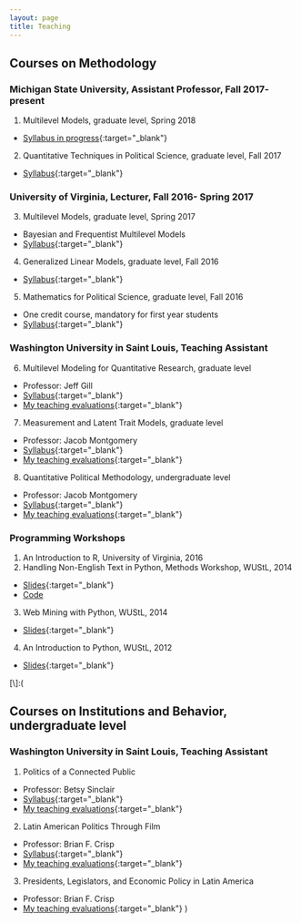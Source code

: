 ```yaml
---
layout: page
title: Teaching
---
```



## Courses on Methodology

### Michigan State University, Assistant Professor, Fall 2017- present

1. Multilevel Models, graduate level, Spring 2018
  - [Syllabus in progress](https://constanzaschibber.github.io/pdfs/Schibber_PLS900.pdf){:target="_blank"}

2. Quantitative Techniques in Political Science, graduate level, Fall 2017
  - [Syllabus](https://constanzaschibber.github.io/pdfs/Schibber_PLS801.pdf){:target="_blank"}

### University of Virginia, Lecturer, Fall 2016- Spring 2017

3. Multilevel Models, graduate level, Spring 2017
  - Bayesian and Frequentist Multilevel Models
  - [Syllabus](https://constanzaschibber.github.io/pdfs/PL8500_MultilevelModels.pdf){:target="_blank"}

4. Generalized Linear Models, graduate level, Fall 2016
  - [Syllabus](https://goo.gl/zf8dhL){:target="_blank"}

5. Mathematics for Political Science, graduate level, Fall 2016
  - One credit course, mandatory for first year students
  - [Syllabus](https://goo.gl/iophnd){:target="_blank"}
  
### Washington University in Saint Louis, Teaching Assistant

6. Multilevel Modeling for Quantitative Research, graduate level
  - Professor: Jeff Gill
  - [Syllabus](http://pages.wustl.edu/jgill/multilevel-modeling){:target="_blank"}
  - [My teaching evaluations](https://graduate.artsci.wustl.edu/files/graduatepages/imce/constanza/evals.pdf#page=2){:target="_blank"}

7. Measurement and Latent Trait Models, graduate level
  - Professor: Jacob Montgomery
  - [Syllabus](https://pages.wustl.edu/montgomery/teaching/measurement-models){:target="_blank"}
  - [My teaching evaluations](https://graduate.artsci.wustl.edu/files/graduatepages/imce/constanza/evals.pdf#page=3){:target="_blank"}

8. Quantitative Political Methodology, undergraduate level
  - Professor: Jacob Montgomery
  - [Syllabus](http://pages.wustl.edu/montgomery/qpm){:target="_blank"}
  - [My teaching evaluations](https://graduate.artsci.wustl.edu/files/graduatepages/imce/constanza/evals.pdf#page=3){:target="_blank"}

### Programming Workshops

1. An Introduction to R, University of Virginia, 2016
2. Handling Non-English Text in Python, Methods Workshop, WUStL, 2014
  - [Slides](https://graduate.artsci.wustl.edu/files/graduatepages/imce/constanza/cfs_methodsworkshop_python.pdf){:target="_blank"}
  - [Code](https://github.com/ConstanzaSchibber/PythonClasses)
3. Web Mining with Python, WUStL, 2014
  - [Slides](https://graduate.artsci.wustl.edu/files/graduatepages/imce/constanza/cfs_python_2014.pdf){:target="_blank"}
4. An Introduction to Python, WUStL, 2012
  - [Slides](https://graduate.artsci.wustl.edu/files/graduatepages/imce/constanza/intro_to_python.pdf){:target="_blank"}

[\\]:(
## Courses on Institutions and Behavior, undergraduate level

### Washington University in Saint Louis, Teaching Assistant

1. Politics of a Connected Public
  - Professor: Betsy Sinclair
  - [Syllabus](https://graduate.artsci.wustl.edu/files/graduatepages/imce/constanza/sinclairsyllabus_connectedpolitics2.pdf){:target="_blank"}
  - [My teaching evaluations](https://graduate.artsci.wustl.edu/files/graduatepages/imce/constanza/evals.pdf#page=4){:target="_blank"}

2. Latin American Politics Through Film 
  - Professor: Brian F. Crisp
  - [Syllabus](https://graduate.artsci.wustl.edu/files/graduatepages/imce/constanza/4331syllabus_revised.pdf){:target="_blank"}
  - [My teaching evaluations](https://graduate.artsci.wustl.edu/files/graduatepages/imce/constanza/evals.pdf#page=4){:target="_blank"}

3. Presidents, Legislators, and Economic Policy in Latin America
  - Professor: Brian F. Crisp
  - [My teaching evaluations](https://graduate.artsci.wustl.edu/files/graduatepages/imce/constanza/evals.pdf#page=5){:target="_blank"}
  )

